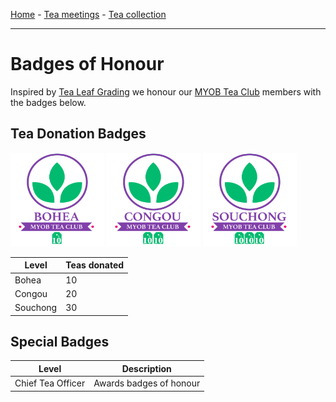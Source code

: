[Home](./README.md) - [Tea meetings](./MEETINGS.md) - [Tea collection](./COLLECTION.md)

-----

# Badges of Honour

Inspired by [Tea Leaf Grading] we honour our [MYOB Tea Club] members with the badges below.

## Tea Donation Badges

<div>
  <img width="150" height="150" src="./images/badges/bohea.png">
  <img width="150" height="150" src="./images/badges/congou.png">
  <img width="150" height="150" src="./images/badges/souchong.png">
</div>

| Level     | Teas donated |
|-----------|--------------|
| Bohea     | 10           |
| Congou    | 20           |
| Souchong  | 30           |

## Special Badges

| Level             | Description             |
|-------------------|-------------------------|
| Chief Tea Officer | Awards badges of honour |

[MYOB Tea Club]: https://github.com/rkazakov/tea-club
[Tea Leaf Grading]: https://en.wikipedia.org/wiki/Tea_leaf_grading
